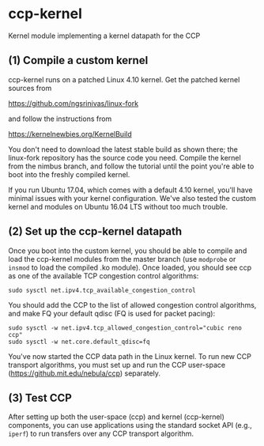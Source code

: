 # ccp-kernel
Kernel module implementing a kernel datapath for the CCP

## (1) Compile a custom kernel
ccp-kernel runs on a patched Linux 4.10 kernel. Get the patched kernel sources from

https://github.com/ngsrinivas/linux-fork

and follow the instructions from

https://kernelnewbies.org/KernelBuild

You don't need to download the latest stable build as shown there; the
linux-fork repository has 
the source code you need. Compile the kernel from the nimbus branch,
and follow the tutorial until the point you're able to boot into the
freshly compiled kernel.

If you run Ubuntu 17.04, which comes with a default 4.10 kernel,
you'll have minimal issues with your kernel configuration. We've also
tested the custom kernel and modules on Ubuntu 16.04 LTS without too
much trouble.

## (2) Set up the ccp-kernel datapath

Once you boot into the custom kernel, you should be able to compile
and load the ccp-kernel modules from the master branch (use `modprobe`
or `insmod` to load the compiled .ko module). Once loaded, you should
see ccp as one of the available TCP congestion control algorithms:

```
sudo sysctl net.ipv4.tcp_available_congestion_control
```

You should add the CCP to the list of allowed congestion control
algorithms, and make FQ your default qdisc (FQ is used for packet
pacing):

```
sudo sysctl -w net.ipv4.tcp_allowed_congestion_control="cubic reno ccp"
sudo sysctl -w net.core.default_qdisc=fq
```

You've now started the CCP data path in the Linux kernel. 
To run new CCP transport algorithms, you must set up and run the
CCP user-space (https://github.mit.edu/nebula/ccp) separately.

## (3) Test CCP

After setting up both the user-space (ccp) and kernel (ccp-kernel) components, 
you can use applications using the standard socket API (e.g., `iperf`) to run transfers over
any CCP transport algorithm.
